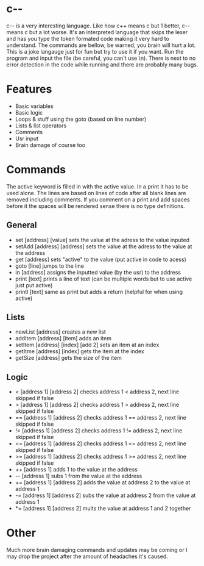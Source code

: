 # c--
c-- is a very interesting language. Like how c++ means c but 1 better, c-- means c but a lot worse. It's an interpreted language that skips the lexer and has you type the token formated code making it very hard to understand. The commands are bellow, be warned, you brain will hurt a lot. This is a joke langauge just for fun but try to use it if you want. Run the program and input the file (be careful, you can't use \n). There is next to no error detection in the code while running and there are probably many bugs.

# Features

 * Basic variables
 * Basic logic
 * Loops & stuff using the goto (based on line number)
 * Lists & list operators
 * Comments
 * Usr input
 * Brain damage of course too

# Commands

The active keyword is filled in with the active value. In a print it has to be used alone.
The lines are based on lines of code after all blank lines are removed including comments.
If you comment on a print and add spaces before it the spaces will be rendered sense there is no type definitions.

## General

 - set    [address] [value]      sets the value at the adress to the value inputed
 - setAdd [address] [address]    sets the value at the adress to the value at the address
 - get    [address]              sets "active" to the value (put active in code to acess)
 - goto   [line]                 jumps to the line
 - in     [address]              assigns the inputted value (by the usr) to the address
 - print  [text]                 prints a line of text (can be multiple words but to use active just put active)
 - printl [text]                 same as print but adds a return (helpful for when using active)

## Lists

 - newList [address]                   creates a new list
 - addItem [address] [item]            adds an item
 - setItem [address] [index] [add 2]   sets an item at an index
 - getItme [address] [index]           gets the item at the index
 - getSize [address]                   gets the size of the item

## Logic

 - <  [address 1] [address 2]     checks address 1 <  address 2, next line skipped if false
 - \>  [address 1] [address 2]     checks address 1 >  address 2, next line skipped if false
 - == [address 1] [address 2]     checks address 1 == address 2, next line skipped if false
 - != [address 1] [address 2]     checks address 1 != address 2, next line skipped if false
 - <= [address 1] [address 2]     checks address 1 <= address 2, next line skipped if false
 - \>= [address 1] [address 2]     checks address 1 >= address 2, next line skipped if false
 - ++ [address 1]                 adds 1 to the value at the address
 - -- [address 1]                 subs 1 from the value at the address
 - += [address 1] [address 2]     adds the value at address 2 to the value at address 1
 - -= [address 1] [address 2]     subs the value at address 2 from the value at address 1
 - *= [address 1] [address 2]     mults the value at address 1 and 2 together

# Other

Much more brain damaging commands and updates may be coming or I may drop the project after the amount of headaches it's caused.

